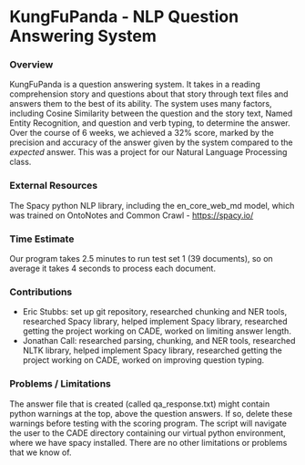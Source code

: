 # KungFuPanda - NLP Question Answering System

### Overview

KungFuPanda is a question answering system.  It takes in a reading comprehension story and questions about that story through text files and answers them to the best of its ability.  The system uses many factors, including Cosine Similarity between the question and the story text, Named Entity Recognition, and question and verb typing, to determine the answer.  Over the course of 6 weeks, we achieved a 32% score, marked by the precision and accuracy of the answer given by the system compared to the _expected_ answer.  This was a project for our Natural Language Processing class.

### External Resources

The Spacy python NLP library, including the en_core_web_md model, which was trained on OntoNotes and Common Crawl - https://spacy.io/

### Time Estimate

Our program takes 2.5 minutes to run test set 1 (39 documents), so on average it takes 4 seconds to process each document.

### Contributions

* Eric Stubbs: set up git repository, researched chunking and NER tools, researched Spacy library, helped implement Spacy library, researched getting the project working on CADE, worked on limiting answer length.  
* Jonathan Call: researched parsing, chunking, and NER tools, researched NLTK library, helped implement Spacy library, researched getting the project working on CADE, worked on improving question typing.  

### Problems / Limitations

The answer file that is created (called qa_response.txt) might contain python warnings at the top, above the question answers.  If so, delete these warnings before testing with the scoring program.  The script will navigate the user to the CADE directory containing our virtual python environment, where we have spacy installed. There are no other limitations or problems that we know of.    
